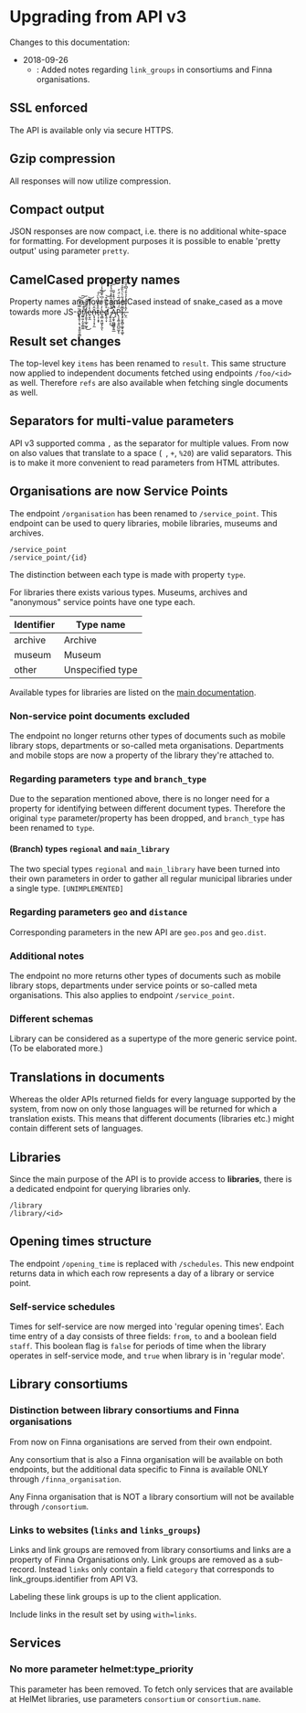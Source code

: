 Upgrading from API v3
=====================

Changes to this documentation:
- 2018-09-26
  - : Added notes regarding `link_groups` in consortiums and Finna organisations.

## SSL enforced
The API is available only via secure HTTPS.

## Gzip compression
All responses will now utilize compression.

## Compact output
JSON responses are now compact, i.e. there is no additional white-space for formatting. For development
purposes it is possible to enable 'pretty output' using parameter `pretty`.

## CamelCased property names
Property names are now camelCased instead of snake_cased as a move towards more JS-̬ǫ̸̢̱͎͕͉͕̘͍͈͎̳̏̿̍̾͂̕͝͠r̸̼͍͍͎̮̦͇͚̊͊̔̅͘ḯ̷̡̯̥̦̲̥̰̬̎͊͂̌͜͠͝e̵̠̬̼͛̍̉̌͌̄n̶̨̘͉̩͙̗̼̆̂̈́t̷̜͎͙̞̑̊̉̏̓̀̈́͠͝è̵͉̻̣͈͖̝̗͈̒̓̃̅͗͆͒̆͋̾͑͑̃͝ͅd̸̢̯̜̞̊̃̈́͆͒͘͝ ̷̡͍̠̭͔̅̍͒̌̒̏̄̊͗̐̔̽̚͜͝Ą̴̬̯͓̪͇̻̥͍̲̂̂̅͛̈́͒̽̌̎̚P̷̢͔̭̼͉͍̪̺̲͓̈́̿̈́̅͑̈́̓͘ͅI̷̧̡͈̥̻̩͚̥͙͚͌͒̈̋́͋̀̈̀̏̎̍͘ͅ.̶̬̤̓̂̾̏̋̉̒̉͒́̃͆̊̃̈́

## Result set changes
The top-level key `items` has been renamed to `result`. This same structure now applied to independent
documents fetched using endpoints `/foo/<id>` as well. Therefore `refs` are also available when fetching
single documents as well.

## Separators for multi-value parameters
API v3 supported comma `,` as the separator for multiple values. From now on also values that translate
to a space (` `, `+`, `%20`) are valid separators. This is to make it more convenient to read
parameters from HTML attributes.

## Organisations are now Service Points
The endpoint `/organisation` has been renamed to `/service_point`. This endpoint can be used to query
libraries, mobile libraries, museums and archives.

```
/service_point
/service_point/{id}
```

The distinction between each type is made with property `type`.

For libraries there exists various types. Museums, archives and "anonymous" service points have one
type each.

Identifier  | Type name
----------- | -----------
archive     | Archive
museum      | Museum
other       | Unspecified type

Available types for libraries are listed on the [main documentation](#fooo).

### Non-service point documents excluded
The endpoint no longer returns other types of documents such as mobile library stops, departments or
so-called meta organisations. Departments and mobile stops are now a property of the library they're
attached to.

### Regarding parameters `type` and `branch_type`
Due to the separation mentioned above, there is no longer need for a property for identifying between
different document types. Therefore the original `type` parameter/property has been dropped, and
`branch_type` has been renamed to `type`.

#### (Branch) types `regional` and `main_library`
The two special types `regional` and `main_library` have been turned into their own parameters in order
to gather all regular municipal libraries under a single type. `[UNIMPLEMENTED]`

### Regarding parameters `geo` and `distance`
Corresponding parameters in the new API are `geo.pos` and `geo.dist`.

### Additional notes
The endpoint no more returns other types of documents such as mobile library stops, departments under
service points or so-called meta organisations. This also applies to endpoint `/service_point`.

### Different schemas
Library can be considered as a supertype of the more generic service point. (To be elaborated more.)

## Translations in documents
Whereas the older APIs returned fields for every language supported by the system, from now on only
those languages will be returned for which a translation exists. This means that different documents
(libraries etc.) might contain different sets of languages.

## Libraries
Since the main purpose of the API is to provide access to **libraries**, there is a dedicated endpoint
for querying libraries only.

```
/library
/library/<id>
```

## Opening times structure
The endpoint `/opening_time` is replaced with `/schedules`. This new endpoint returns data in which
each row represents a day of a library or service point.

### Self-service schedules
Times for self-service are now merged into 'regular opening times'. Each time entry of a day consists
of three fields: `from`, `to` and a boolean field `staff`. This boolean flag is `false` for periods
of time when the library operates in self-service mode, and `true` when library is in 'regular mode'.

## Library consortiums
### Distinction between library consortiums and Finna organisations
From now on Finna organisations are served from their own endpoint.

Any consortium that is also a Finna organisation will be available on both endpoints, but
the additional data specific to Finna is available ONLY through `/finna_organisation`.

Any Finna organisation that is NOT a library consortium will not be available through `/consortium`.

### Links to websites (`links` and `links_groups`)
Links and link groups are removed from library consortiums and links are a property of
Finna Organisations only. Link groups are removed as a sub-record. Instead `links` only contain
a field `category` that corresponds to link_groups.identifier from API V3.

Labeling these link groups is up to the client application.

Include links in the result set by using `with=links`.

## Services
### No more parameter helmet:type_priority
This parameter has been removed. To fetch only services that are available at HelMet libraries, use
parameters `consortium` or `consortium.name`.
